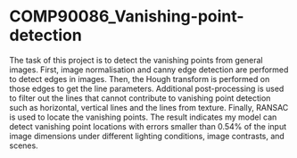 # COMP90086_Vanishing-point-detection
The task of this project is to detect the vanishing points from general images. First, image normalisation and canny edge detection are performed to detect edges in images. Then, the Hough transform is performed on those edges to get the line parameters. Additional post-processing is used to filter out the lines that cannot contribute to vanishing point detection such as horizontal, vertical lines and the lines from texture. Finally, RANSAC is used to locate the vanishing points. The result indicates my model can detect vanishing point locations with errors smaller than 0.54% of the input image dimensions under different lighting conditions, image contrasts, and scenes.

